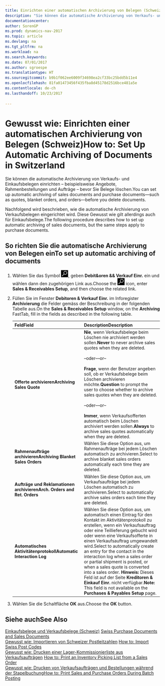 ```yaml
---
title: Einrichten einer automatischen Archivierung von Belegen (Schweiz)
description: "Sie können die automatische Archivierung von Verkaufs- und Einkaufsbelegen einrichten – beispielsweise Angebote, Rahmenbestellungen und Aufträge – bevor Sie Belege löschen."
documentationcenter: 
author: SorenGP
ms.prod: dynamics-nav-2017
ms.topic: article
ms.devlang: na
ms.tgt_pltfrm: na
ms.workload: na
ms.search.keywords: 
ms.date: 07/01/2017
ms.author: sgroespe
ms.translationtype: HT
ms.sourcegitcommit: b9b1f062ee6009f34698ea2cf33bc25bdd5b11e4
ms.openlocfilehash: 81fa01473456f435fba8d45178d2516bce481a5e
ms.contentlocale: de-ch
ms.lasthandoff: 10/23/2017

---
```

# <a name="how-to-set-up-automatic-archiving-of-documents-in-switzerland"></a><span data-ttu-id="8e540-103">Gewusst wie: Einrichten einer automatischen Archivierung von Belegen (Schweiz)</span><span class="sxs-lookup"><span data-stu-id="8e540-103">How to: Set Up Automatic Archiving of Documents in Switzerland</span></span>
<span data-ttu-id="8e540-104">Sie können die automatische Archivierung von Verkaufs- und Einkaufsbelegen einrichten – beispielsweise Angebote, Rahmenbestellungen und Aufträge – bevor Sie Belege löschen.</span><span class="sxs-lookup"><span data-stu-id="8e540-104">You can set up automatic archiving of sales documents and purchase documents—such as quotes, blanket orders, and orders—before you delete documents.</span></span>  

<span data-ttu-id="8e540-105">Nachfolgend wird beschrieben, wie die automatische Archivierung von Verkaufsbelegen eingerichtet wird. Diese Gewusst wie gilt allerdings auch für Einkaufsbelege.</span><span class="sxs-lookup"><span data-stu-id="8e540-105">The following procedure describes how to set up automatic archiving of sales documents, but the same steps apply to purchase documents.</span></span>  

## <a name="to-set-up-automatic-archiving-of-documents"></a><span data-ttu-id="8e540-106">So richten Sie die automatische Archivierung von Belegen ein</span><span class="sxs-lookup"><span data-stu-id="8e540-106">To set up automatic archiving of documents</span></span>  

1.  <span data-ttu-id="8e540-107">Wählen Sie das Symbol ![Nach Seite oder Bericht suchen](../../media/ui-search/search_small.png "Symbol Nach Seite oder Bericht suchen"), geben **Debit&oren && Verkauf Einr.** ein und wählen dann den zugehörigen Link aus.</span><span class="sxs-lookup"><span data-stu-id="8e540-107">Choose the ![Search for Page or Report](../../media/ui-search/search_small.png "Search for Page or Report icon") icon, enter **Sales & Receivables Setup**, and then choose the related link.</span></span>  
2.  <span data-ttu-id="8e540-108">Füllen Sie im Fenster **Debitoren & Verkauf Einr.** im Inforegister **Archivierung** die Felder gemäss der Beschreibung in der folgenden Tabelle aus.</span><span class="sxs-lookup"><span data-stu-id="8e540-108">On the **Sales & Receivables Setup** window, on the **Archiving** FastTab, fill in the fields as described in the following table.</span></span>  

    |<span data-ttu-id="8e540-109">Feld</span><span class="sxs-lookup"><span data-stu-id="8e540-109">Field</span></span>|<span data-ttu-id="8e540-110">Description</span><span class="sxs-lookup"><span data-stu-id="8e540-110">Description</span></span>|  
    |---------------------------------|---------------------------------------|  
    |<span data-ttu-id="8e540-111">**Offerte archivieren**</span><span class="sxs-lookup"><span data-stu-id="8e540-111">**Archiving Sales Quote**</span></span>|<span data-ttu-id="8e540-112">**Nie**, wenn Verkaufsbelege beim Löschen nie archiviert werden sollen.</span><span class="sxs-lookup"><span data-stu-id="8e540-112">**Never** to never archive sales quotes when they are deleted.</span></span><br /><br /> <span data-ttu-id="8e540-113">–oder–</span><span class="sxs-lookup"><span data-stu-id="8e540-113">–or–</span></span><br /><br /> <span data-ttu-id="8e540-114">**Frage**, wenn der Benutzer angeben soll, ob er Verkaufsbelege beim Löschen archivieren möchte.</span><span class="sxs-lookup"><span data-stu-id="8e540-114">**Question** to prompt the user to choose whether to archive sales quotes when they are deleted.</span></span><br /><br /> <span data-ttu-id="8e540-115">–oder–</span><span class="sxs-lookup"><span data-stu-id="8e540-115">–or–</span></span><br /><br /> <span data-ttu-id="8e540-116">**Immer**, wenn Verkaufsofferten automatisch beim Löschen archiviert werden sollen.</span><span class="sxs-lookup"><span data-stu-id="8e540-116">**Always** to archive sales quotes automatically when they are deleted.</span></span>|  
    |<span data-ttu-id="8e540-117">**Rahmenaufträge archivieren**</span><span class="sxs-lookup"><span data-stu-id="8e540-117">**Archiving Blanket Sales Orders**</span></span>|<span data-ttu-id="8e540-118">Wählen Sie diese Option aus, um Rahmenaufträge bei jedem Löschen automatisch zu archivieren.</span><span class="sxs-lookup"><span data-stu-id="8e540-118">Select to archive blanket sales orders automatically each time they are deleted.</span></span>|  
    |<span data-ttu-id="8e540-119">**Aufträge und Reklamationen archivieren**</span><span class="sxs-lookup"><span data-stu-id="8e540-119">**Arch. Orders and Ret. Orders**</span></span>|<span data-ttu-id="8e540-120">Wählen Sie diese Option aus, um Verkaufsaufträge bei jedem Löschen automatisch zu archivieren.</span><span class="sxs-lookup"><span data-stu-id="8e540-120">Select to automatically archive sales orders each time they are deleted.</span></span>|  
    |<span data-ttu-id="8e540-121">**Automatisches Aktivitätenprotokoll**</span><span class="sxs-lookup"><span data-stu-id="8e540-121">**Automatic Interaction Log**</span></span>|<span data-ttu-id="8e540-122">Wählen Sie diese Option aus, um automatisch einen Eintrag für den Kontakt im Aktivitätenprotokoll zu erstellen, wenn ein Verkaufsauftrag oder eine Teillieferung gebucht wird oder wenn eine Verkaufsofferte in einen Verkaufsauftrag umgewandelt wird.</span><span class="sxs-lookup"><span data-stu-id="8e540-122">Select to automatically create an entry for the contact in the interaction log when a sales order or partial shipment is posted, or when a sales quote is converted into a sales order.</span></span> <span data-ttu-id="8e540-123">**Hinweis:** Dieses Feld ist auf der Seite **Kreditoren & Einkauf Einr.** nicht verfügbar.</span><span class="sxs-lookup"><span data-stu-id="8e540-123">**Note:**  This field is not available on the **Purchases & Payables Setup** page.</span></span>|  

3.  <span data-ttu-id="8e540-124">Wählen Sie die Schaltfläche **OK** aus.</span><span class="sxs-lookup"><span data-stu-id="8e540-124">Choose the **OK** button.</span></span>  

## <a name="see-also"></a><span data-ttu-id="8e540-125">Siehe auch</span><span class="sxs-lookup"><span data-stu-id="8e540-125">See Also</span></span>  
 <span data-ttu-id="8e540-126">[Einkaufsbelege und Verkaufsbelege (Schweiz)](swiss-purchase-documents-and-sales-documents.md) </span><span class="sxs-lookup"><span data-stu-id="8e540-126">[Swiss Purchase Documents and Sales Documents](swiss-purchase-documents-and-sales-documents.md) </span></span>  
 <span data-ttu-id="8e540-127">[Gewusst wie: Importieren von Schweizer Postleitzahlen](how-to-import-swiss-post-codes.md) </span><span class="sxs-lookup"><span data-stu-id="8e540-127">[How to: Import Swiss Post Codes](how-to-import-swiss-post-codes.md) </span></span>  
 <span data-ttu-id="8e540-128">[Gewusst wie: Drucken einer Lager-Kommissionierliste aus Verkaufsaufträgen](how-to-print-an-inventory-picking-list-from-a-sales-order.md) </span><span class="sxs-lookup"><span data-stu-id="8e540-128">[How to: Print an Inventory Picking List from a Sales Order](how-to-print-an-inventory-picking-list-from-a-sales-order.md) </span></span>  
 [<span data-ttu-id="8e540-129">Gewusst wie: Drucken von Verkaufsaufträgen und Bestellungen während der Stapelbuchung</span><span class="sxs-lookup"><span data-stu-id="8e540-129">How to: Print Sales and Purchase Orders During Batch Posting</span></span>](how-to-print-sales-and-purchase-orders-during-batch-posting.md)

